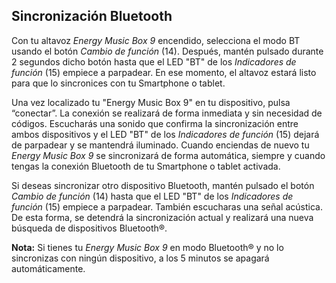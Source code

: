 ## Sincronización Bluetooth

Con tu altavoz *Energy Music Box 9* encendido, selecciona el modo BT usando el botón *Cambio de función* (14). Después, mantén pulsado durante 2 segundos dicho botón hasta que el LED "BT" de los *Indicadores de función* (15) empiece a parpadear. En ese momento, el altavoz estará listo para que lo sincronices con tu Smartphone o tablet.

Una vez localizado tu "Energy Music Box 9" en tu dispositivo, pulsa “conectar”. La conexión se realizará de forma inmediata y sin necesidad de códigos. Escucharás una sonido que confirma la sincronización entre ambos dispositivos y el LED "BT" de los *Indicadores de función* (15) dejará de parpadear y se mantendrá iluminado. Cuando enciendas de nuevo tu *Energy Music Box 9* se sincronizará de forma automática, siempre y cuando tengas la conexión Bluetooth de tu Smartphone o tablet activada.

Si deseas sincronizar otro dispositivo Bluetooth, mantén pulsado el botón *Cambio de función* (14) hasta que el LED "BT" de los *Indicadores de función* (15) empiece a parpadear. También escucharas una señal acústica. De esta forma, se detendrá la sincronización actual y realizará una nueva búsqueda de dispositivos Bluetooth®.

**Nota:** Si tienes tu *Energy Music Box 9* en modo Bluetooth® y no lo sincronizas con ningún dispositivo, a los 5 minutos se apagará automáticamente.

